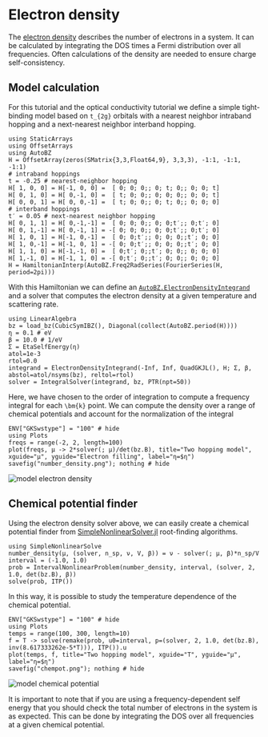 # Electron density

The [electron density](https://en.wikipedia.org/wiki/Electron_density) describes
the number of electrons in a system. It can be calculated by integrating the DOS
times a Fermi distribution over all frequencies. Often calculations of the
density are needed to ensure charge self-consistency.

## Model calculation

For this tutorial and the optical conductivity tutorial we define a simple
tight-binding model based on ``t_{2g}`` orbitals with a nearest neighbor
intraband hopping and a next-nearest neighbor interband hopping.
```@example chempot
using StaticArrays
using OffsetArrays
using AutoBZ
H = OffsetArray(zeros(SMatrix{3,3,Float64,9}, 3,3,3), -1:1, -1:1, -1:1)
# intraband hoppings
t = -0.25 # nearest-neighbor hopping
H[ 1, 0, 0] = H[-1, 0, 0] =  [ 0; 0; 0;; 0; t; 0;; 0; 0; t]
H[ 0, 1, 0] = H[ 0,-1, 0] =  [ t; 0; 0;; 0; 0; 0;; 0; 0; t]
H[ 0, 0, 1] = H[ 0, 0,-1] =  [ t; 0; 0;; 0; t; 0;; 0; 0; 0]
# interband hoppings
t′ = 0.05 # next-nearest neighbor hopping
H[ 0, 1, 1] = H[ 0,-1,-1] =  [ 0; 0; 0;; 0; 0;t′;; 0;t′; 0]
H[ 0, 1,-1] = H[ 0,-1, 1] = -[ 0; 0; 0;; 0; 0;t′;; 0;t′; 0]
H[ 1, 0, 1] = H[-1, 0,-1] =  [ 0; 0;t′;; 0; 0; 0;;t′; 0; 0]
H[ 1, 0,-1] = H[-1, 0, 1] = -[ 0; 0;t′;; 0; 0; 0;;t′; 0; 0]
H[ 1, 1, 0] = H[-1,-1, 0] =  [ 0;t′; 0;;t′; 0; 0;; 0; 0; 0]
H[ 1,-1, 0] = H[-1, 1, 0] = -[ 0;t′; 0;;t′; 0; 0;; 0; 0; 0]
H = HamiltonianInterp(AutoBZ.Freq2RadSeries(FourierSeries(H, period=2pi)))
```
With this Hamiltonian we can define an [`AutoBZ.ElectronDensityIntegrand`](@ref)
and a solver that computes the electron density at a given temperature and
scattering rate.
```@example chempot
using LinearAlgebra
bz = load_bz(CubicSymIBZ(), Diagonal(collect(AutoBZ.period(H))))
η = 0.1 # eV
β = 10.0 # 1/eV
Σ = EtaSelfEnergy(η)
atol=1e-3
rtol=0.0
integrand = ElectronDensityIntegrand(-Inf, Inf, QuadGKJL(), H; Σ, β, abstol=atol/nsyms(bz), reltol=rtol)
solver = IntegralSolver(integrand, bz, PTR(npt=50))
```
Here, we have chosen to the order of integration to compute a frequency integral
for each ``\bm{k}`` point. We can compute the density over a range of chemical
potentials and account for the normalization of the integral
```@example chempot
ENV["GKSwstype"] = "100" # hide
using Plots
freqs = range(-2, 2, length=100)
plot(freqs, μ -> 2*solver(; μ)/det(bz.B), title="Two hopping model", xguide="μ", yguide="Electron filling", label="η=$η")
savefig("number_density.png"); nothing # hide
```

![model electron density](number_density.png)


## Chemical potential finder

Using the electron density solver above, we can easily create a chemical
potential finder from
[SimpleNonlinearSolver.jl](https://github.com/SciML/SimpleNonlinearSolve.jl)
root-finding algorithms.

```@example chempot
using SimpleNonlinearSolve
number_density(μ, (solver, n_sp, ν, V, β)) = ν - solver(; μ, β)*n_sp/V
interval = (-1.0, 1.0)
prob = IntervalNonlinearProblem(number_density, interval, (solver, 2, 1.0, det(bz.B), β))
solve(prob, ITP())
```
In this way, it is possible to study the temperature dependence of the chemical
potential.
```@example chempot
ENV["GKSwstype"] = "100" # hide
using Plots
temps = range(100, 300, length=10)
f = T -> solve(remake(prob, u0=interval, p=(solver, 2, 1.0, det(bz.B), inv(8.617333262e-5*T))), ITP()).u
plot(temps, f, title="Two hopping model", xguide="T", yguide="μ", label="η=$η")
savefig("chempot.png"); nothing # hide
```

![model chemical potential](chempot.png)

It is important to note that if you are using a frequency-dependent self energy
that you should check the total number of electrons in the system is as
expected. This can be done by integrating the DOS over all frequencies at a
given chemical potential.